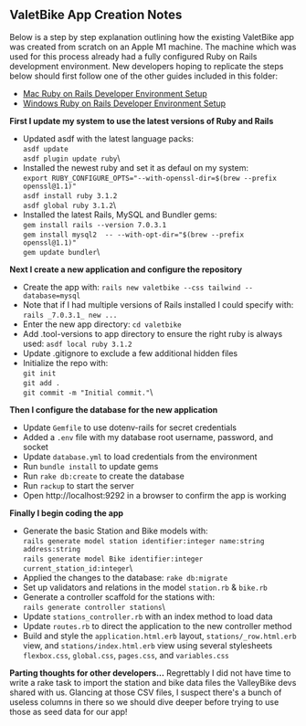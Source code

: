 ## ValetBike App Creation Notes
Below is a step by step explanation outlining how the existing ValetBike app was created from scratch on an Apple M1 machine. The machine which was used for this process already had a fully configured Ruby on Rails development environment. New developers hoping to replicate the steps below should first follow one of the other guides included in this folder:

* [Mac Ruby on Rails Developer Environment Setup](https://github.com/deadroxy/valetbike/blob/master/notes/mac-setup.md)
* [Windows Ruby on Rails Developer Environment Setup](https://github.com/deadroxy/valetbike/blob/master/notes/windows-setup.md)

**First I update my system to use the latest versions of Ruby and Rails**

- Updated asdf with the latest language packs:\
  `asdf update`\
  `asdf plugin update ruby`\
- Installed the newest ruby and set it as defaul on my system:\
  `export RUBY_CONFIGURE_OPTS="--with-openssl-dir=$(brew --prefix openssl@1.1)"`\
  `asdf install ruby 3.1.2`\
  `asdf global ruby 3.1.2`\
- Installed the latest Rails, MySQL and Bundler gems:\
  `gem install rails --version 7.0.3.1`\
  `gem install mysql2  -- --with-opt-dir="$(brew --prefix openssl@1.1)"`\
  `gem update bundler`\

**Next I create a new application and configure the repository**

- Create the app with: `rails new valetbike --css tailwind --database=mysql`
- Note that if I had multiple versions of Rails installed I could specify with: `rails _7.0.3.1_ new ...`
- Enter the new app directory: `cd valetbike`
- Add .tool-versions to app directory to ensure the right ruby is always used: `asdf local ruby 3.1.2`
- Update .gitignore to exclude a few additional hidden files
- Initialize the repo with:\
  `git init`\
  `git add .`\
  `git commit -m "Initial commit."`\

**Then I configure the database for the new application**

- Update `Gemfile` to use dotenv-rails for secret credentials
- Added a `.env` file with my database root username, password, and socket
- Update `database.yml` to load credentials from the environment
- Run `bundle install` to update gems
- Run `rake db:create` to create the database
- Run `rackup` to start the server
- Open http://localhost:9292 in a browser to confirm the app is working

**Finally I begin coding the app**

- Generate the basic Station and Bike models with:\
  `rails generate model station identifier:integer name:string address:string`\
  `rails generate model Bike identifier:integer current_station_id:integer`\
- Applied the changes to the database: `rake db:migrate`
- Set up validators and relations in the model `station.rb` & `bike.rb`
- Generate a controller scaffold for the stations with:\
  `rails generate controller stations`\
- Update `stations_controller.rb` with an index method to load data
- Update `routes.rb` to direct the application to the new controller method
- Build and style the `application.html.erb` layout, `stations/_row.html.erb` view, and `stations/index.html.erb` view using several stylesheets `flexbox.css`, `global.css`, `pages.css`, and `variables.css`

**Parting thoughts for other developers...**
Regrettably I did not have time to write a rake task to import the station and bike data files the ValleyBike devs shared with us. Glancing at those CSV files, I suspect there's a bunch of useless columns in there so we should dive deeper before trying to use those as seed data for our app!